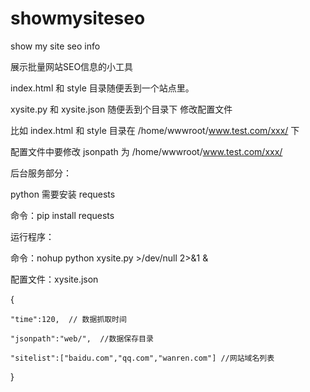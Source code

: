 # showmysiteseo
show my site seo info

展示批量网站SEO信息的小工具

index.html 和 style 目录随便丢到一个站点里。

xysite.py 和 xysite.json 随便丢到个目录下 修改配置文件

比如 index.html 和 style 目录在 /home/wwwroot/www.test.com/xxx/ 下

配置文件中要修改 jsonpath 为 /home/wwwroot/www.test.com/xxx/

后台服务部分：

python 需要安装 requests

命令：pip install requests

运行程序：

命令：nohup python xysite.py >/dev/null 2>&1 &


配置文件：xysite.json

{

    "time":120,  // 数据抓取时间
    
    "jsonpath":"web/",  //数据保存目录 
    
    "sitelist":["baidu.com","qq.com","wanren.com"] //网站域名列表 
    
}
